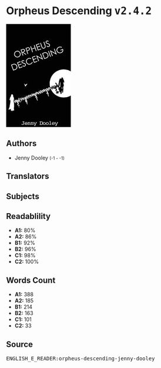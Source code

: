 # Orpheus Descending <kbd>v2.4.2</kbd>

![](./cover.medium.jpg "")

## Authors


 - Jenny Dooley <small>(-1 - -1)</small>

## Translators



## Subjects



## Readablility


 - **A1:** 80%
 - **A2:** 86%
 - **B1:** 92%
 - **B2:** 96%
 - **C1:** 98%
 - **C2:** 100%

## Words Count


 - **A1:** 388
 - **A2:** 185
 - **B1:** 214
 - **B2:** 163
 - **C1:** 101
 - **C2:** 33

## Source


<kbd>ENGLISH_E_READER:orpheus-descending-jenny-dooley</kbd>
